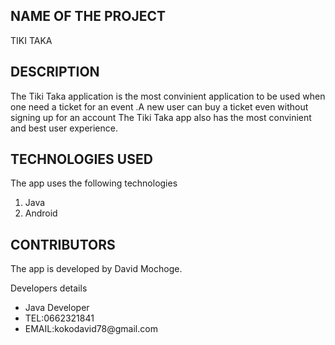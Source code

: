 ## NAME OF THE PROJECT
TIKI TAKA

## DESCRIPTION
The Tiki Taka application is the most convinient application to be used when one need a ticket for an event .A new user can buy a ticket even without signing up for an account
The Tiki Taka app also has the most convinient and best user experience.

## TECHNOLOGIES USED
The app uses the following technologies
 <ol>
    <li>Java</li>
    <li>Android</li>

  </ol>

  ## CONTRIBUTORS
  The app is developed by David Mochoge.
  <p>Developers details</p>
  <ul>
      <li>Java Developer</li>
      <li>TEL:0662321841</li>
      <li>EMAIL:kokodavid78@gmail.com</li>
  </ul>